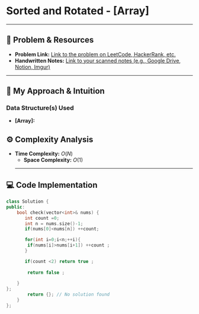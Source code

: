 # Sorted and Rotated - [Array]

---

## 🔗 Problem & Resources

* **Problem Link:** [Link to the problem on LeetCode, HackerRank, etc.](https://leetcode.com/problems/check-if-array-is-sorted-and-rotated/)
* **Handwritten Notes:** [Link to your scanned notes (e.g., Google Drive, Notion, Imgur)](LC_1752.jpg)

---

## 🤔 My Approach & Intuition

### Data Structure(s) Used

* **[Array]:**


## ⚙️ Complexity Analysis

* **Time Complexity:** $O(N)$
    * **Space Complexity:** $O(1)$
    ---

## 💻 Code Implementation

``````cpp
class Solution {
public:
    bool check(vector<int>& nums) {
       int count =0;
       int n = nums.size()-1;
       if(nums[0]<nums[n]) ++count;

       for(int i=0;i<n;++i){
        if(nums[i]>nums[i+1]) ++count ;
       }

       if(count <2) return true ;
      
        return false ;
       
    }    
};
        return {}; // No solution found
    }
};

